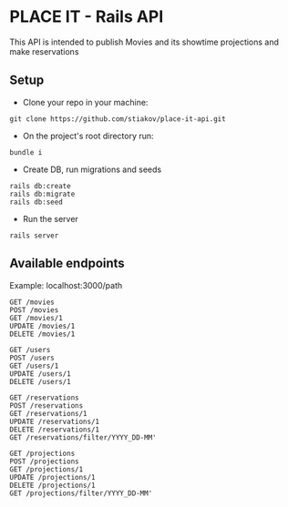 # PLACE IT - Rails API

This API is intended to publish Movies and its showtime projections
 and make reservations
 
 ## Setup
 
 - Clone your repo in your machine:
 
 `git clone https://github.com/stiakov/place-it-api.git`
 
 - On the project's root directory run:
 
 `bundle i`
 
 - Create DB, run migrations and seeds
 
 ```
 rails db:create
 rails db:migrate
 rails db:seed
 ```
 
 - Run the server
 
 `rails server`
 
## Available endpoints
 
Example: localhost:3000/path

```
GET /movies
POST /movies
GET /movies/1
UPDATE /movies/1
DELETE /movies/1

GET /users
POST /users
GET /users/1
UPDATE /users/1
DELETE /users/1

GET /reservations
POST /reservations
GET /reservations/1
UPDATE /reservations/1
DELETE /reservations/1
GET /reservations/filter/YYYY_DD-MM'

GET /projections
POST /projections
GET /projections/1
UPDATE /projections/1
DELETE /projections/1
GET /projections/filter/YYYY_DD-MM'
```
